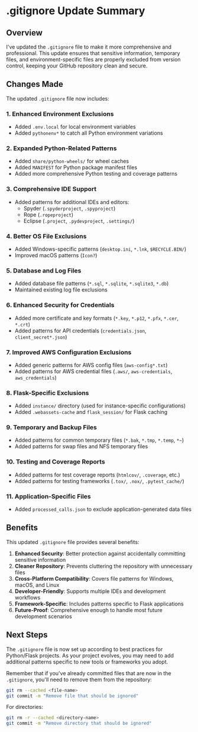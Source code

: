 # .gitignore Update Summary

## Overview

I've updated the `.gitignore` file to make it more comprehensive and professional. This update ensures that sensitive information, temporary files, and environment-specific files are properly excluded from version control, keeping your GitHub repository clean and secure.

## Changes Made

The updated `.gitignore` file now includes:

### 1. Enhanced Environment Exclusions
- Added `.env.local` for local environment variables
- Added `pythonenv*` to catch all Python environment variations

### 2. Expanded Python-Related Patterns
- Added `share/python-wheels/` for wheel caches
- Added `MANIFEST` for Python package manifest files
- Added more comprehensive Python testing and coverage patterns

### 3. Comprehensive IDE Support
- Added patterns for additional IDEs and editors:
  - Spyder (`.spyderproject`, `.spyproject`)
  - Rope (`.ropeproject`)
  - Eclipse (`.project`, `.pydevproject`, `.settings/`)

### 4. Better OS File Exclusions
- Added Windows-specific patterns (`desktop.ini`, `*.lnk`, `$RECYCLE.BIN/`)
- Improved macOS patterns (`Icon?`)

### 5. Database and Log Files
- Added database file patterns (`*.sql`, `*.sqlite`, `*.sqlite3`, `*.db`)
- Maintained existing log file exclusions

### 6. Enhanced Security for Credentials
- Added more certificate and key formats (`*.key`, `*.p12`, `*.pfx`, `*.cer`, `*.crt`)
- Added patterns for API credentials (`credentials.json`, `client_secret*.json`)

### 7. Improved AWS Configuration Exclusions
- Added generic patterns for AWS config files (`aws-config*.txt`)
- Added patterns for AWS credential files (`.aws/`, `aws-credentials`, `aws_credentials`)

### 8. Flask-Specific Exclusions
- Added `instance/` directory (used for instance-specific configurations)
- Added `.webassets-cache` and `flask_session/` for Flask caching

### 9. Temporary and Backup Files
- Added patterns for common temporary files (`*.bak`, `*.tmp`, `*.temp`, `*~`)
- Added patterns for swap files and NFS temporary files

### 10. Testing and Coverage Reports
- Added patterns for test coverage reports (`htmlcov/`, `.coverage`, etc.)
- Added patterns for testing frameworks (`.tox/`, `.nox/`, `.pytest_cache/`)

### 11. Application-Specific Files
- Added `processed_calls.json` to exclude application-generated data files

## Benefits

This updated `.gitignore` file provides several benefits:

1. **Enhanced Security**: Better protection against accidentally committing sensitive information
2. **Cleaner Repository**: Prevents cluttering the repository with unnecessary files
3. **Cross-Platform Compatibility**: Covers file patterns for Windows, macOS, and Linux
4. **Developer-Friendly**: Supports multiple IDEs and development workflows
5. **Framework-Specific**: Includes patterns specific to Flask applications
6. **Future-Proof**: Comprehensive enough to handle most future development scenarios

## Next Steps

The `.gitignore` file is now set up according to best practices for Python/Flask projects. As your project evolves, you may need to add additional patterns specific to new tools or frameworks you adopt.

Remember that if you've already committed files that are now in the `.gitignore`, you'll need to remove them from the repository:

```bash
git rm --cached <file-name>
git commit -m "Remove file that should be ignored"
```

For directories:

```bash
git rm -r --cached <directory-name>
git commit -m "Remove directory that should be ignored"
```